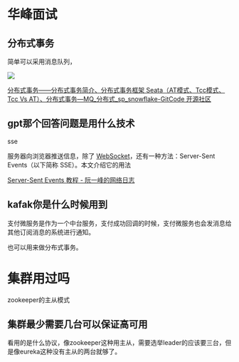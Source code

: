 # 华峰面试

## 分布式事务

简单可以采用消息队列，

![](C:\My%20Space\Soft%20Project\Hui%20Ge\coding-road\images\华峰面试\2024-07-02-11-23-39-image.png)

[分布式事务——分布式事务简介、分布式事务框架 Seata（AT模式、Tcc模式、Tcc Vs AT）、分布式事务—MQ_分布式_sp_snowflake-GitCode 开源社区](https://gitcode.csdn.net/65eed4561a836825ed79f229.html?dp_token=eyJ0eXAiOiJKV1QiLCJhbGciOiJIUzI1NiJ9.eyJpZCI6NDY2OTk1MCwiZXhwIjoxNzIwNDk0MDE5LCJpYXQiOjE3MTk4ODkyMTksInVzZXJuYW1lIjoibGl1eWVfc2l5ZSJ9.gphivdJFpsnizHZINB03uYagcy9FXXgvtmVUW5hhcik#devmenu28)

## gpt那个回答问题是用什么技术

sse

服务器向浏览器推送信息，除了 [WebSocket](https://www.ruanyifeng.com/blog/2017/05/websocket.html)，还有一种方法：Server-Sent Events（以下简称 SSE）。本文介绍它的用法

[Server-Sent Events 教程 - 阮一峰的网络日志](https://www.ruanyifeng.com/blog/2017/05/server-sent_events.html)

## kafak你是什么时候用到

支付微服务是作为一个中台服务，支付成功回调的时候，支付微服务也会发消息给其他订阅消息的系统进行通知。

也可以用来做分布式事务。

# 集群用过吗

zookeeper的主从模式

## 集群最少需要几台可以保证高可用

看用的是什么协议，像zookeeper这种用主从，需要选举leader的应该要三台，但是像eureka这种没有主从的两台就够了。
